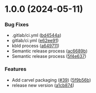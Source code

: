 # 1.0.0 (2024-05-11)


### Bug Fixes

* .gitlab/ci.yml ([bd4544a](https://github.com/mitul01/watchdog-graphql/commit/bd4544ae480f6f045fae40cf9aa9c8f2d07a3fc0))
* gitlab/ci.yml ([e62ee91](https://github.com/mitul01/watchdog-graphql/commit/e62ee91eed0eeb60b592a9d3240c612433161796))
* kbld process ([a649711](https://github.com/mitul01/watchdog-graphql/commit/a649711e1df2fc53fd2ae321f223589ffadd6766))
* Semantic release process ([ac6689b](https://github.com/mitul01/watchdog-graphql/commit/ac6689bfada47a62374662856bc8bd2f172cfc5f))
* Semantic release process ([5f4e637](https://github.com/mitul01/watchdog-graphql/commit/5f4e63726376d68bd426b6cd31bc5d42a5a8ff02))


### Features

* Add carvel packaging ([#39](https://github.com/mitul01/watchdog-graphql/issues/39)) ([5f9b56b](https://github.com/mitul01/watchdog-graphql/commit/5f9b56be3f2caed5271ff35a93434ad9b980a81a))
* release new version ([a1cb874](https://github.com/mitul01/watchdog-graphql/commit/a1cb874e5736822528fb3056e3d499b0cd4bb74f))

